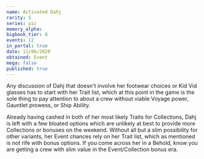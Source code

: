 ```yaml
---
name: Activated Dahj
rarity: 5
series: pic
memory_alpha:
bigbook_tier: 8
events: 12
in_portal: true
date: 11/06/2020
obtained: Event
mega: false
published: true
---
```


Any discussion of Dahj that doesn't involve her footwear choices or Kid Vid glasses has to start with her Trait list, which at this point in the game is the sole thing to pay attention to about a crew without viable Voyage power, Gauntlet prowess, or Ship Ability.

Already having cashed in both of her most likely Traits for Collections, Dahj is left with a few bloated options which are unlikely at best to provide more Collections or bonuses on the weekend. Without all but a slim possibility for other variants, her Event chances rely on her Trait list, which as mentioned is not rife with bonus options. If you come across her in a Behold, know you are getting a crew with slim value in the Event/Collection bonus era.
